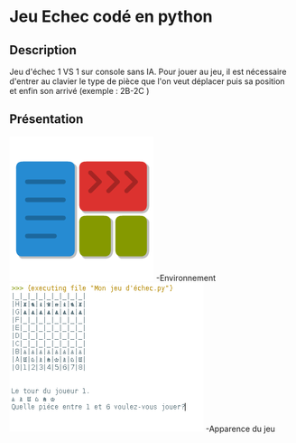 # Jeu Echec codé en python

## Description

Jeu d'échec 1 VS 1 sur console sans IA. 
Pour jouer au jeu, il est nécessaire d'entrer au clavier le type de pièce que l'on veut déplacer puis sa position et enfin son arrivé (exemple : 2B-2C )

## Présentation

<img src="Pyzo.png" alt="Pyzo">
-Environnement

<img src="CaptureECHEC.PNG" alt="CAPTURE">
-Apparence du jeu
